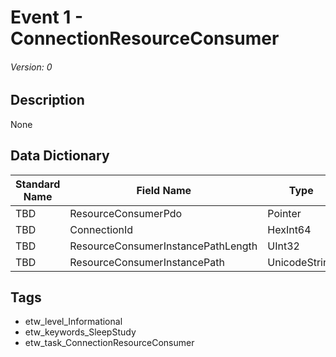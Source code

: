 # Event 1 - ConnectionResourceConsumer
###### Version: 0

## Description
None

## Data Dictionary
|Standard Name|Field Name|Type|Description|Sample Value|
|---|---|---|---|---|
|TBD|ResourceConsumerPdo|Pointer|None|`None`|
|TBD|ConnectionId|HexInt64|None|`None`|
|TBD|ResourceConsumerInstancePathLength|UInt32|None|`None`|
|TBD|ResourceConsumerInstancePath|UnicodeString|None|`None`|

## Tags
* etw_level_Informational
* etw_keywords_SleepStudy
* etw_task_ConnectionResourceConsumer